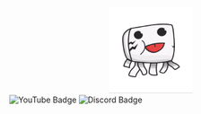 <div id="header" align="center">
  <img src="https://github.com/GhastCraftHD/GhastCraftHD/blob/main/ghast_cut_transparent.gif?raw=true" width="150"/>
</div>
<div id="badges">
  <img src="https://img.shields.io/badge/YouTube-red?logo=youtube&logoColor=white" alt="YouTube Badge"/>
  <img src="https://img.shields.io/badge/Discord-purple?logo=discord&logoColor=white" alt="Discord Badge"/>
</div>
